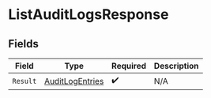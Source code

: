 # ListAuditLogsResponse


## Fields

| Field                                                         | Type                                                          | Required                                                      | Description                                                   |
| ------------------------------------------------------------- | ------------------------------------------------------------- | ------------------------------------------------------------- | ------------------------------------------------------------- |
| `Result`                                                      | [AuditLogEntries](../../Models/Components/AuditLogEntries.md) | :heavy_check_mark:                                            | N/A                                                           |